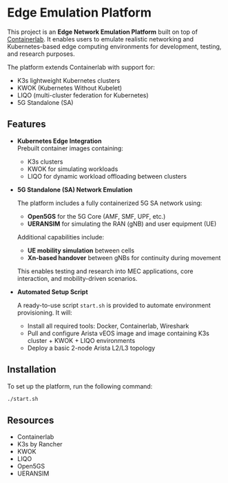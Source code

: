 # Edge Emulation Platform

This project is an **Edge Network Emulation Platform** built on top of [Containerlab](https://containerlab.dev/). It enables users to emulate realistic networking and Kubernetes-based edge computing environments for development, testing, and research purposes.

The platform extends Containerlab with support for:

- K3s lightweight Kubernetes clusters
- KWOK (Kubernetes Without Kubelet)
- LIQO (multi-cluster federation for Kubernetes)
- 5G Standalone (SA)

## Features
- **Kubernetes Edge Integration**  
  Prebuilt container images containing:
  - K3s clusters
  - KWOK for simulating workloads
  - LIQO for dynamic workload offloading between clusters

- **5G Standalone (SA) Network Emulation** 

  The platform includes a fully containerized 5G SA network using:
  
  - **Open5GS** for the 5G Core (AMF, SMF, UPF, etc.)
  - **UERANSIM** for simulating the RAN (gNB) and user equipment (UE)
  
  Additional capabilities include:
  
  - **UE mobility simulation** between cells
  - **Xn-based handover** between gNBs for continuity during movement
  
  This enables testing and research into MEC applications, core interaction, and mobility-driven scenarios.


- **Automated Setup Script**

  A ready-to-use script `start.sh` is provided to automate environment provisioning. It will:
  - Install all required tools: Docker, Containerlab, Wireshark
  - Pull and configure Arista vEOS image and image containing K3s cluster + KWOK + LIQO environments  
  - Deploy a basic 2-node Arista L2/L3 topology

## Installation

To set up the platform, run the following command:

```bash
./start.sh
```


## Resources
- Containerlab
- K3s by Rancher
- KWOK 
- LIQO
- Open5GS
- UERANSIM
